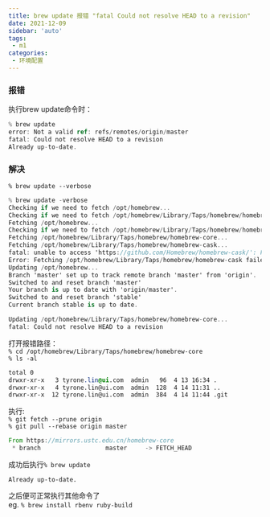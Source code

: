 ```yaml
---
title: brew update 报错 "fatal Could not resolve HEAD to a revision"
date: 2021-12-09
sidebar: 'auto'
tags:
 - m1
categories:
 - 环境配置
---
```

### 报错

执行brew update命令时：

```csharp
% brew update
error: Not a valid ref: refs/remotes/origin/master
fatal: Could not resolve HEAD to a revision
Already up-to-date.
```

### 解决

`% brew update --verbose`

```csharp
% brew update -verbose
Checking if we need to fetch /opt/homebrew...
Checking if we need to fetch /opt/homebrew/Library/Taps/homebrew/homebrew-cask...
Fetching /opt/homebrew...
Checking if we need to fetch /opt/homebrew/Library/Taps/homebrew/homebrew-core...
Fetching /opt/homebrew/Library/Taps/homebrew/homebrew-core...
Fetching /opt/homebrew/Library/Taps/homebrew/homebrew-cask...
fatal: unable to access 'https://github.com/Homebrew/homebrew-cask/': Failed to connect to github.com port 443: Operation timed out
Error: Fetching /opt/homebrew/Library/Taps/homebrew/homebrew-cask failed!
Updating /opt/homebrew...
Branch 'master' set up to track remote branch 'master' from 'origin'.
Switched to and reset branch 'master'
Your branch is up to date with 'origin/master'.
Switched to and reset branch 'stable'
Current branch stable is up to date.

Updating /opt/homebrew/Library/Taps/homebrew/homebrew-core...
fatal: Could not resolve HEAD to a revision
```

打开报错路径：  
`% cd /opt/homebrew/Library/Taps/homebrew/homebrew-core`  
`% ls -al`

```css
total 0
drwxr-xr-x   3 tyrone.lin@ui.com  admin   96  4 13 16:34 .
drwxr-xr-x   4 tyrone.lin@ui.com  admin  128  4 14 11:31 ..
drwxr-xr-x  12 tyrone.lin@ui.com  admin  384  4 14 11:44 .git
```

执行:  
`% git fetch --prune origin`  
`% git pull --rebase origin master`

```rust
From https://mirrors.ustc.edu.cn/homebrew-core
 * branch                  master     -> FETCH_HEAD
```

成功后执行`% brew update`

```undefined
Already up-to-date.
```

之后便可正常执行其他命令了  
eg. `% brew install rbenv ruby-build`